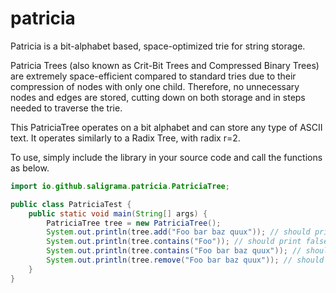 # patricia

Patricia is a bit-alphabet based, space-optimized trie for string storage.

Patricia Trees (also known as Crit-Bit Trees and Compressed Binary Trees) are
extremely space-efficient compared to standard tries due to their compression
of nodes with only one child. Therefore, no unnecessary nodes and edges are
stored, cutting down on both storage and in steps needed to traverse the trie.

This PatriciaTree operates on a bit alphabet and can store any type of ASCII
text. It operates similarly to a Radix Tree, with radix r=2.

To use, simply include the library in your source code and call the functions as below.

```java
import io.github.saligrama.patricia.PatriciaTree;

public class PatriciaTest {
    public static void main(String[] args) {
        PatriciaTree tree = new PatriciaTree();
        System.out.println(tree.add("Foo bar baz quux")); // should print true
        System.out.println(tree.contains("Foo")); // should print false
        System.out.println(tree.contains("Foo bar baz quux")); // should print true
        System.out.println(tree.remove("Foo bar baz quux")); // should print true
    }
}
```
